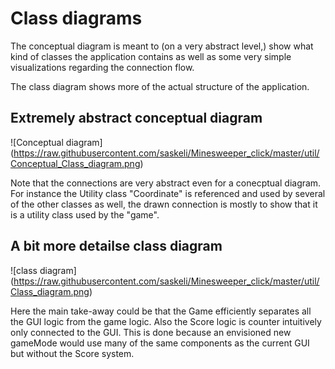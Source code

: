 # Class diagrams

The conceptual diagram is meant to (on a very abstract level,) show what kind of classes the application contains as well as some very simple visualizations regarding the connection flow.

The class diagram shows more of the actual structure of the application.

## Extremely abstract conceptual diagram

![Conceptual diagram] (https://raw.githubusercontent.com/saskeli/Minesweeper_click/master/util/Conceptual_Class_diagram.png)
 
Note that the connections are very abstract even for a conecptual diagram. For instance the Utility class "Coordinate" is referenced and used by several of the other classes as well, the drawn connection is mostly to show that it is a utility class used by the "game".

## A bit more detailse class diagram

![class diagram] (https://raw.githubusercontent.com/saskeli/Minesweeper_click/master/util/Class_diagram.png)

Here the main take-away could be that the Game efficiently separates all the GUI logic from the game logic. Also the Score logic is counter intuitively only connected to the GUI. This is done because an envisioned new gameMode would use many of the same components as the current GUI but without the Score system.
